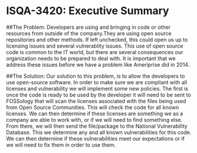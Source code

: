 # ISQA-3420: Executive Summary

##The Problem: 
Developers are using and bringing in code or other resources from outside of the company.They are using open source repositories and other methods.  If left unchecked, this could open us up to licensing issues and several vulnerablity issues.  This use of open source code is common to the IT world, but there are several consequences our organization needs to be prepared to deal with. It is important that we address these issues before we have a problem like Ameriprise did in 2014.  

##The Solution:
Our solution to this problem, is to allow the developers to use open-source software.  In order to make sure we are compliant with all licenses and vulnerability we will implement some new policies.  The first is once the code is ready to be used by the developer it will need to be sent to FOSSology that will scan the licenses associated with the files being used from Open Source Communities.  This will check the code for all known licenses.  We can then determine if these licenses are something we as a company are able to work with, or if we will need to find something else.  From there, we will then send the file/package to the National Vulnerability Database.  This we determine any and all known vulnerabilities for this code.  We can then determine if these vulnerabilities meet our expectations or if we will need to fix them in order to use them.  


